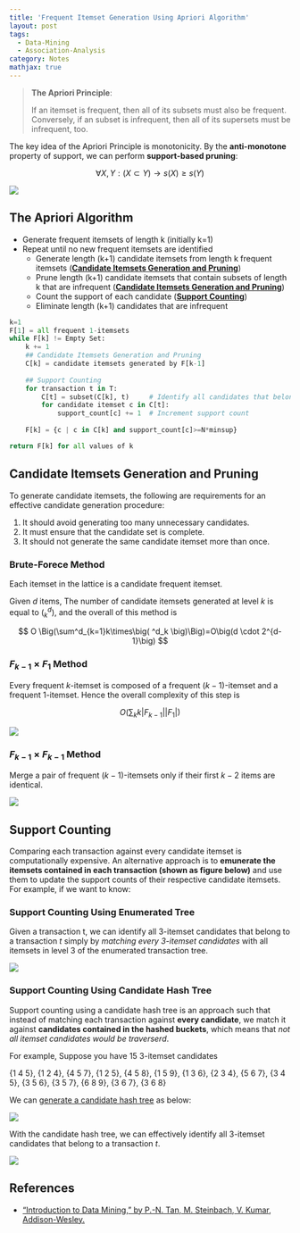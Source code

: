 ```yaml
---
title: 'Frequent Itemset Generation Using Apriori Algorithm'
layout: post
tags:
  - Data-Mining
  - Association-Analysis
category: Notes
mathjax: true
---
```


> **The Apriori Principle**:
> 
> If an itemset is frequent, then all of its subsets must also be frequent.
> Conversely, if an subset is infrequent, then all of its supersets must be infrequent, too.

The key idea of the Apriori Principle is monotonicity. By the **anti-monotone** property of support, we can perform **support-based pruning**:

$$
\forall X,Y: (X \subset Y) \rightarrow s(X) \geq s(Y)
$$

<!--more-->

![](https://i.imgur.com/5j1It8G.png)

## The Apriori Algorithm

- Generate frequent itemsets of length k (initially k=1)
- Repeat until no new frequent itemsets are identified
    - Generate length (k+1) candidate itemsets from length k frequent itemsets ([**Candidate Itemsets Generation and Pruning**](#candidate-itemsets-generation-and-pruning))
    - Prune length (k+1) candidate itemsets that contain subsets of length k that are infrequent ([**Candidate Itemsets Generation and Pruning**](#candidate-itemsets-generation-and-pruning))
    - Count the support of each candidate ([**Support Counting**](#support-counting))
    - Eliminate length (k+1) candidates that are infrequent

```python
k=1
F[1] = all frequent 1-itemsets
while F[k] != Empty Set:
    k += 1
    ## Candidate Itemsets Generation and Pruning
    C[k] = candidate itemsets generated by F[k-1]
    
    ## Support Counting
    for transaction t in T:
        C[t] = subset(C[k], t)     # Identify all candidates that belong to t
        for candidate itemset c in C[t]:
            support_count[c] += 1  # Increment support count
    
    F[k] = {c | c in C[k] and support_count[c]>=N*minsup}

return F[k] for all values of k
```

## Candidate Itemsets Generation and Pruning

To generate candidate itemsets, the following are requirements for an effective candidate generation procedure:

1. It should avoid generating too many unnecessary candidates.
2. It must ensure that the candidate set is complete.
3. It should not generate the same candidate itemset more than once.

### Brute-Forece Method

Each itemset in the lattice is a candidate frequent itemset.

Given $d$ items, The number of candidate itemsets generated at level $k$ is equal to $\big( ^d_k \big)$, and the overall of this method is

$$
O \Big(\sum^d_{k=1}k\times\big( ^d_k \big)\Big)=O\big(d \cdot 2^{d-1}\big)
$$

### $F_{k-1} \times F_1$ Method

Every frequent $k$-itemset is composed of a frequent $(k-1)$-itemset and a frequent $1$-itemset.   Hence the overall complexity of this step is

$$
O\big(\sum_k k|F_{k-1}||F_1| \big)
$$

![](https://i.imgur.com/ohz7JTy.png)

### $F_{k-1} \times F_{k-1}$ Method

Merge a pair of frequent $(k-1)$-itemsets only if their first $k-2$ items are identical.

![](https://i.imgur.com/hfiGMrK.png)

## Support Counting

Comparing each transaction against every candidate itemset is computationally expensive.   An alternative approach is to **emunerate the itemsets contained in each transaction (shown as figure below)** and use them to update the support counts of their respective candidate itemsets.   For example, if we want to know: 

### Support Counting Using Enumerated Tree

Given a transaction t, we can identify all $3$-itemset candidates that belong to a transaction $t$ simply by _matching every $3$-itemset candidates_ with all itemsets in level 3 of the enumerated transaction tree.

![](https://i.imgur.com/ShMHUyW.png)

### Support Counting Using Candidate Hash Tree

Support counting using a candidate hash tree is an approach such that instead of matching each transaction against **every candidate**, we match it against **candidates contained in the hashed buckets**, which means that _not all itemset candidates would be traverserd_.

For example, Suppose you have 15 $3$-itemset candidates

{1 4 5}, {1 2 4}, {4 5 7}, {1 2 5}, {4 5 8}, {1 5 9}, {1 3 6}, {2 3 4}, {5 6 7}, {3 4 5}, {3 5 6}, {3 5 7}, {6 8 9}, {3 6 7}, {3 6 8}

We can [generate a candidate hash tree](./generate-a-candidate-hash-tree) as below:

![](https://i.imgur.com/jH1F9mg.png)

With the candidate hash tree, we can effectively identify all $3$-itemset candidates that belong to a transaction $t$.

![](https://i.imgur.com/rBIYVo2.png)


## References
- [“Introduction to Data Mining,” by P.-N. Tan, M. Steinbach, V. Kumar, Addison-Wesley.](http://www-users.cs.umn.edu/~kumar/dmbook/index.php)